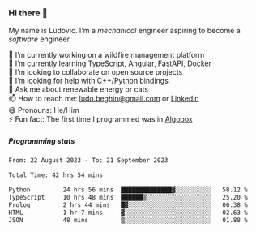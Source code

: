 ### Hi there 👋

My name is Ludovic. I'm a *mechanical* engineer aspiring to become a *software* engineer.

 🔭 I’m currently working on a wildfire management platform<br/>
 🌱 I’m currently learning TypeScript, Angular, FastAPI, Docker<br/>
 👯 I’m looking to collaborate on open source projects<br/>
 🤔 I’m looking for help with C++/Python bindings<br/>
 💬 Ask me about renewable energy or cats<br/>
 📫 How to reach me: ludo.beghin@gmail.com or [Linkedin](https://www.linkedin.com/in/ludovic-beghin/)<br/>
 😄 Pronouns: He/Him<br/>
 ⚡ Fun fact: The first time I programmed was in [Algobox](https://fr.wikipedia.org/wiki/Algobox)<br/>

##### Programming stats
<!--START_SECTION:waka-->

```txt
From: 22 August 2023 - To: 21 September 2023

Total Time: 42 hrs 54 mins

Python         24 hrs 56 mins  ██████████████▓░░░░░░░░░░   58.12 %
TypeScript     10 hrs 48 mins  ██████▒░░░░░░░░░░░░░░░░░░   25.20 %
Prolog         2 hrs 44 mins   █▓░░░░░░░░░░░░░░░░░░░░░░░   06.38 %
HTML           1 hr 7 mins     ▓░░░░░░░░░░░░░░░░░░░░░░░░   02.63 %
JSON           48 mins         ▒░░░░░░░░░░░░░░░░░░░░░░░░   01.88 %
```

<!--END_SECTION:waka-->

